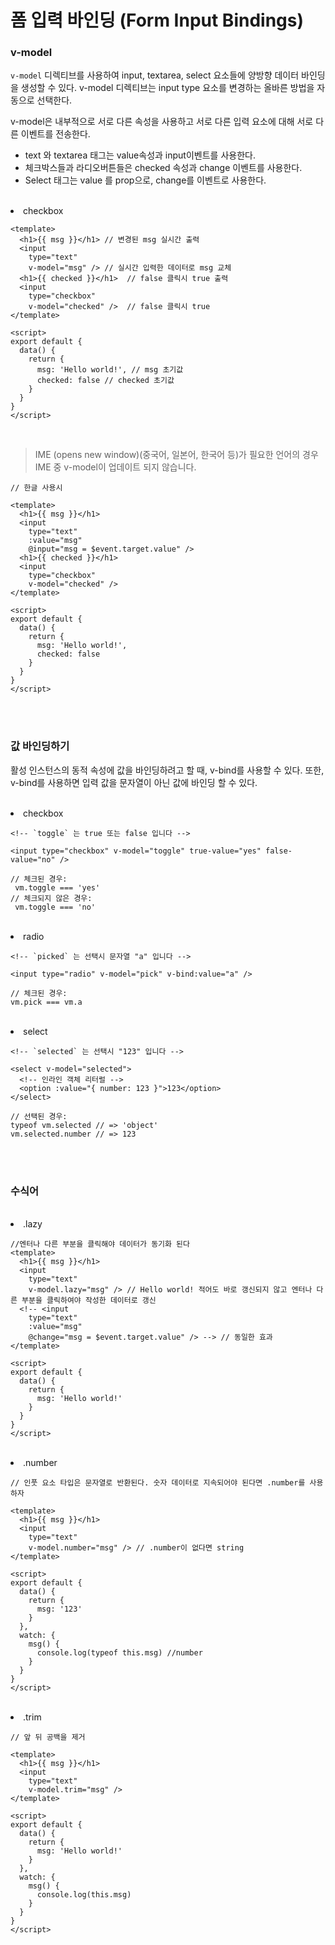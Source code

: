 # 폼 입력 바인딩 (Form Input Bindings)

### v-model
``` v-model ``` 디렉티브를 사용하여 input, textarea, select 요소들에 양방향 데이터 바인딩을 생성할 수 있다. 
v-model 디렉티브는 input type 요소를 변경하는 올바른 방법을 자동으로 선택한다. </br>

v-model은 내부적으로 서로 다른 속성을 사용하고 서로 다른 입력 요소에 대해 서로 다른 이벤트를 전송한다.

<ul>
<li> text 와 textarea 태그는 value속성과 input이벤트를 사용한다. </li>
<li> 체크박스들과 라디오버튼들은 checked 속성과 change 이벤트를 사용한다. </li>
<li> Select 태그는 value 를 prop으로, change를 이벤트로 사용한다. </li>
</ul>

</br>

<li>checkbox</li>

```
<template>
  <h1>{{ msg }}</h1> // 변경된 msg 실시간 출력
  <input
    type="text"
    v-model="msg" /> // 실시간 입력한 데이터로 msg 교체
  <h1>{{ checked }}</h1>  // false 클릭시 true 출력
  <input
    type="checkbox"
    v-model="checked" />  // false 클릭시 true 
</template>

<script>
export default {
  data() {
    return {
      msg: 'Hello world!', // msg 초기값
      checked: false // checked 초기값
    }
  }
}
</script>
```

</br>

> IME (opens new window)(중국어, 일본어, 한국어 등)가 필요한 언어의 경우 IME 중 v-model이 업데이트 되지 않습니다.  

```
// 한글 사용시

<template>
  <h1>{{ msg }}</h1>
  <input
    type="text"
    :value="msg"
    @input="msg = $event.target.value" />
  <h1>{{ checked }}</h1>
  <input
    type="checkbox"
    v-model="checked" />
</template>

<script>
export default {
  data() {
    return {
      msg: 'Hello world!',
      checked: false
    }
  }
}
</script>
```

</br>
</br>

### 값 바인딩하기 
활성 인스턴스의 동적 속성에 값을 바인딩하려고 할 때, v-bind를 사용할 수 있다. 또한, v-bind를 사용하면 입력 값을 문자열이 아닌 값에 바인딩 할 수 있다.

</br>

<li>checkbox</li>

```
<!-- `toggle` 는 true 또는 false 입니다 -->

<input type="checkbox" v-model="toggle" true-value="yes" false-value="no" />

// 체크된 경우:
 vm.toggle === 'yes'
// 체크되지 않은 경우:
 vm.toggle === 'no'
```

</br>
<li>radio</li>

```
<!-- `picked` 는 선택시 문자열 "a" 입니다 -->

<input type="radio" v-model="pick" v-bind:value="a" />

// 체크된 경우:
vm.pick === vm.a
```

</br>
<li>select</li>

```
<!-- `selected` 는 선택시 "123" 입니다 -->

<select v-model="selected">
  <!-- 인라인 객체 리터럴 -->
  <option :value="{ number: 123 }">123</option>
</select>

// 선택된 경우:
typeof vm.selected // => 'object'
vm.selected.number // => 123
```

</br>
</br>

### 수식어 

</br>
<li>.lazy</li>

```
//엔터나 다른 부분을 클릭해야 데이터가 동기화 된다
<template>
  <h1>{{ msg }}</h1>
  <input
    type="text"
    v-model.lazy="msg" /> // Hello world! 적어도 바로 갱신되지 않고 엔터나 다른 부분을 클릭하여야 작성한 데이터로 갱신
  <!-- <input
    type="text"
    :value="msg"
    @change="msg = $event.target.value" /> --> // 동일한 효과
</template>

<script>
export default {
  data() {
    return {
      msg: 'Hello world!'
    }
  }
}
</script>
```

</br>
<li>.number</li>

```
// 인풋 요소 타입은 문자열로 반환된다. 숫자 데이터로 지속되어야 된다면 .number를 사용하자

<template>
  <h1>{{ msg }}</h1>
  <input
    type="text"
    v-model.number="msg" /> // .number이 없다면 string
</template>

<script>
export default {
  data() {
    return {
      msg: '123'
    }
  },
  watch: {
    msg() {
      console.log(typeof this.msg) //number
    }
  }
}
</script>
```

</br>
<li>.trim</li>

```
// 앞 뒤 공백을 제거 

<template>
  <h1>{{ msg }}</h1>
  <input
    type="text"
    v-model.trim="msg" />
</template>

<script>
export default {
  data() {
    return {
      msg: 'Hello world!'
    }
  },
  watch: {
    msg() {
      console.log(this.msg)
    }
  }
}
</script>
```